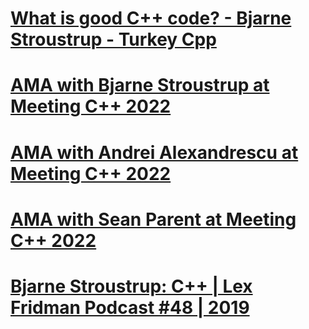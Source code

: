 # [What is good C++ code? - Bjarne Stroustrup - Turkey Cpp](https://www.youtube.com/watch?v=0Fl9fhmfBYY&list=LL6MKUgGZ9Q8c2Ff7GnoRoqA)

# [AMA with Bjarne Stroustrup at Meeting C++ 2022](https://www.youtube.com/watch?v=KwLmsFgogN0&list=LL6MKUgGZ9Q8c2Ff7GnoRoqA)

# [AMA with Andrei Alexandrescu at Meeting C++ 2022](https://www.youtube.com/watch?v=HqXL1Ybf0ds&list=LL6MKUgGZ9Q8c2Ff7GnoRoqA)

# [AMA with Sean Parent at Meeting C++ 2022](https://www.youtube.com/watch?v=8SF-UR8AuPI&list=LL6MKUgGZ9Q8c2Ff7GnoRoqA)

# [Bjarne Stroustrup: C++ | Lex Fridman Podcast #48 | 2019](https://www.youtube.com/watch?v=uTxRF5ag27A&list=LL6MKUgGZ9Q8c2Ff7GnoRoqA)

